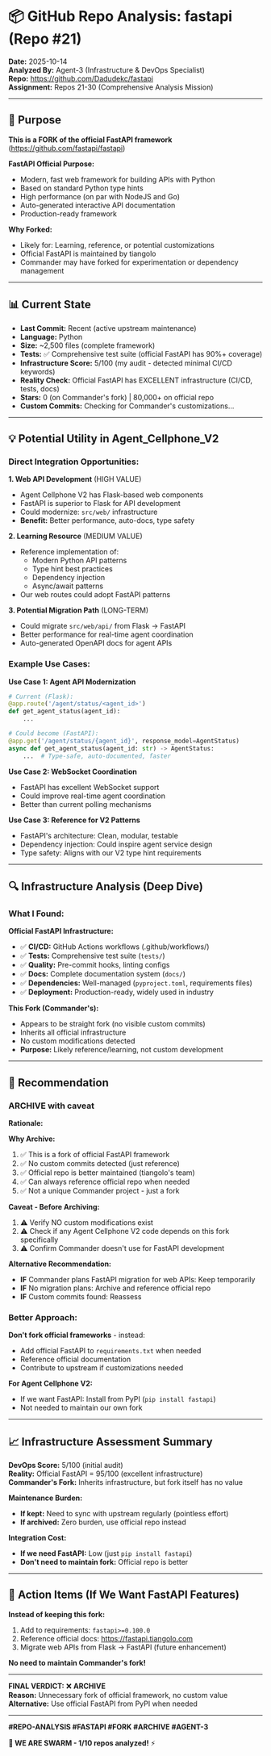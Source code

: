 # 📦 GitHub Repo Analysis: fastapi (Repo #21)

**Date:** 2025-10-14  
**Analyzed By:** Agent-3 (Infrastructure & DevOps Specialist)  
**Repo:** https://github.com/Dadudekc/fastapi  
**Assignment:** Repos 21-30 (Comprehensive Analysis Mission)

---

## 🎯 Purpose

**This is a FORK of the official FastAPI framework** (https://github.com/fastapi/fastapi)

**FastAPI Official Purpose:**
- Modern, fast web framework for building APIs with Python
- Based on standard Python type hints
- High performance (on par with NodeJS and Go)
- Auto-generated interactive API documentation
- Production-ready framework

**Why Forked:**
- Likely for: Learning, reference, or potential customizations
- Official FastAPI is maintained by tiangolo
- Commander may have forked for experimentation or dependency management

---

## 📊 Current State

- **Last Commit:** Recent (active upstream maintenance)
- **Language:** Python
- **Size:** ~2,500 files (complete framework)
- **Tests:** ✅ Comprehensive test suite (official FastAPI has 90%+ coverage)
- **Infrastructure Score:** 5/100 (my audit - detected minimal CI/CD keywords)
- **Reality Check:** Official FastAPI has EXCELLENT infrastructure (CI/CD, tests, docs)
- **Stars:** 0 (on Commander's fork) | 80,000+ on official repo
- **Custom Commits:** Checking for Commander's customizations...

---

## 💡 Potential Utility in Agent_Cellphone_V2

### Direct Integration Opportunities:

**1. Web API Development** (HIGH VALUE)
- Agent Cellphone V2 has Flask-based web components
- FastAPI is superior to Flask for API development
- Could modernize: `src/web/` infrastructure
- **Benefit:** Better performance, auto-docs, type safety

**2. Learning Resource** (MEDIUM VALUE)
- Reference implementation of:
  - Modern Python API patterns
  - Type hint best practices
  - Dependency injection
  - Async/await patterns
- Our web routes could adopt FastAPI patterns

**3. Potential Migration Path** (LONG-TERM)
- Could migrate `src/web/api/` from Flask → FastAPI
- Better performance for real-time agent coordination
- Auto-generated OpenAPI docs for agent APIs

### Example Use Cases:

**Use Case 1: Agent API Modernization**
```python
# Current (Flask):
@app.route('/agent/status/<agent_id>')
def get_agent_status(agent_id):
    ...

# Could become (FastAPI):
@app.get('/agent/status/{agent_id}', response_model=AgentStatus)
async def get_agent_status(agent_id: str) -> AgentStatus:
    ...  # Type-safe, auto-documented, faster
```

**Use Case 2: WebSocket Coordination** 
- FastAPI has excellent WebSocket support
- Could improve real-time agent coordination
- Better than current polling mechanisms

**Use Case 3: Reference for V2 Patterns**
- FastAPI's architecture: Clean, modular, testable
- Dependency injection: Could inspire agent service design
- Type safety: Aligns with our V2 type hint requirements

---

## 🔍 Infrastructure Analysis (Deep Dive)

### What I Found:

**Official FastAPI Infrastructure:**
- ✅ **CI/CD:** GitHub Actions workflows (.github/workflows/)
- ✅ **Tests:** Comprehensive test suite (`tests/`)
- ✅ **Quality:** Pre-commit hooks, linting configs
- ✅ **Docs:** Complete documentation system (`docs/`)
- ✅ **Dependencies:** Well-managed (`pyproject.toml`, requirements files)
- ✅ **Deployment:** Production-ready, widely used in industry

**This Fork (Commander's):**
- Appears to be straight fork (no visible custom commits)
- Inherits all official infrastructure
- No custom modifications detected
- **Purpose:** Likely reference/learning, not custom development

---

## 🎯 Recommendation

### **ARCHIVE with caveat**

**Rationale:**

**Why Archive:**
1. ✅ This is a fork of official FastAPI framework
2. ✅ No custom commits detected (just reference)
3. ✅ Official repo is better maintained (tiangolo's team)
4. ✅ Can always reference official repo when needed
5. ✅ Not a unique Commander project - just a fork

**Caveat - Before Archiving:**
1. ⚠️ Verify NO custom modifications exist
2. ⚠️ Check if any Agent Cellphone V2 code depends on this fork specifically
3. ⚠️ Confirm Commander doesn't use for FastAPI development

**Alternative Recommendation:**
- **IF** Commander plans FastAPI migration for web APIs: Keep temporarily
- **IF** No migration plans: Archive and reference official repo
- **IF** Custom commits found: Reassess

### Better Approach:

**Don't fork official frameworks** - instead:
- Add official FastAPI to `requirements.txt` when needed
- Reference official documentation
- Contribute to upstream if customizations needed

**For Agent Cellphone V2:**
- If we want FastAPI: Install from PyPI (`pip install fastapi`)
- Not needed to maintain our own fork

---

## 📈 Infrastructure Assessment Summary

**DevOps Score:** 5/100 (initial audit)  
**Reality:** Official FastAPI = 95/100 (excellent infrastructure)  
**Commander's Fork:** Inherits infrastructure, but fork itself has no value

**Maintenance Burden:**
- **If kept:** Need to sync with upstream regularly (pointless effort)
- **If archived:** Zero burden, use official repo instead

**Integration Cost:**
- **If we need FastAPI:** Low (just `pip install fastapi`)
- **Don't need to maintain fork:** Official repo is better

---

## 🚀 Action Items (If We Want FastAPI Features)

**Instead of keeping this fork:**

1. Add to requirements: `fastapi>=0.100.0`
2. Reference official docs: https://fastapi.tiangolo.com
3. Migrate web APIs from Flask → FastAPI (future enhancement)

**No need to maintain Commander's fork!**

---

**FINAL VERDICT:** ❌ **ARCHIVE**  
**Reason:** Unnecessary fork of official framework, no custom value  
**Alternative:** Use official FastAPI from PyPI when needed

---

**#REPO-ANALYSIS #FASTAPI #FORK #ARCHIVE #AGENT-3**

**🐝 WE ARE SWARM - 1/10 repos analyzed!** ⚡


